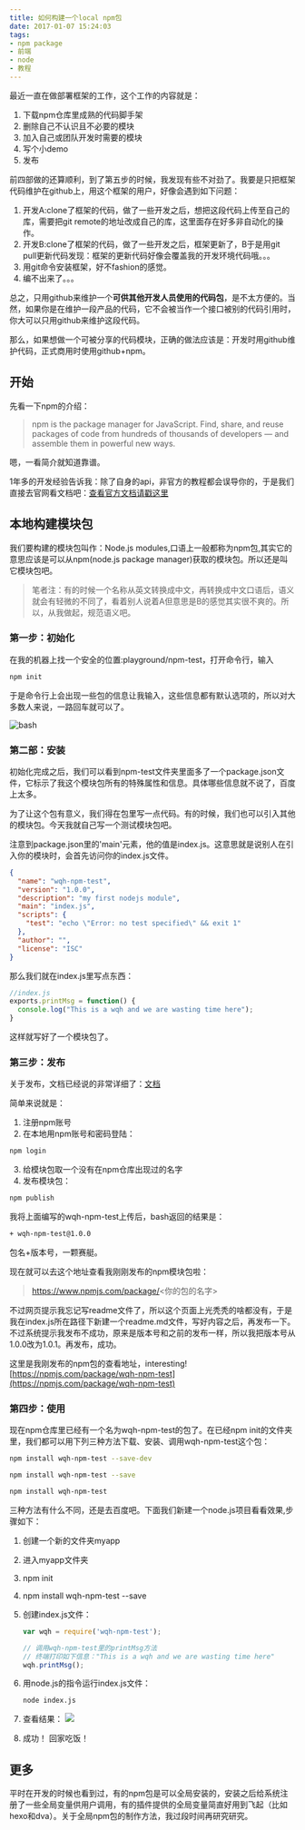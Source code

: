 ```yaml
---
title: 如何构建一个local npm包
date: 2017-01-07 15:24:03
tags:
- npm package
- 前端
- node
- 教程
---
```


最近一直在做部署框架的工作，这个工作的内容就是：

1. 下载npm仓库里成熟的代码脚手架
2. 删除自己不认识且不必要的模块
3. 加入自己或团队开发时需要的模块
4. 写个小demo
5. 发布

前四部做的还算顺利，到了第五步的时候，我发现有些不对劲了。我要是只把框架代码维护在github上，用这个框架的用户，好像会遇到如下问题：

1. 开发A:clone了框架的代码，做了一些开发之后，想把这段代码上传至自己的库，需要把git remote的地址改成自己的库，这里面存在好多非自动化的操作。
2. 开发B:clone了框架的代码，做了一些开发之后，框架更新了，B于是用git pull更新代码发现：框架的更新代码好像会覆盖我的开发环境代码哦。。。
3. 用git命令安装框架，好不fashion的感觉。
4. 编不出来了。。。

总之，只用github来维护一个**可供其他开发人员使用的代码包**，是不太方便的。当然，如果你是在维护一段产品的代码，它不会被当作一个接口被别的代码引用时，你大可以只用github来维护这段代码。

那么，如果想做一个可被分享的代码模块，正确的做法应该是：开发时用github维护代码，正式商用时使用github+npm。

<!-- more -->

## 开始

先看一下npm的介绍：

> npm is the package manager for JavaScript. Find, share, and reuse packages of code from hundreds of thousands of developers — and assemble them in powerful new ways.

嗯，一看简介就知道靠谱。

1年多的开发经验告诉我：除了自身的api，非官方的教程都会误导你的，于是我们直接去官网看文档吧：[查看官方文档请戳这里](https://docs.npmjs.com/)

## 本地构建模块包

我们要构建的模块包叫作：Node.js modules,口语上一般都称为npm包,其实它的意思应该是可以从npm(node.js package manager)获取的模块包。所以还是叫它模块包吧。

> 笔者注：有的时候一个名称从英文转换成中文，再转换成中文口语后，语义就会有轻微的不同了，看着别人说着A但意思是B的感觉其实很不爽的。所以，从我做起，规范语义吧。

### 第一步：初始化

在我的机器上找一个安全的位置:playground/npm-test，打开命令行，输入
```bash
npm init
```
于是命令行上会出现一些包的信息让我输入，这些信息都有默认选项的，所以对大多数人来说，一路回车就可以了。

![bash](http://oib6rmylb.bkt.clouddn.com/%E5%B1%8F%E5%B9%95%E5%BF%AB%E7%85%A7%202017-01-07%20%E4%B8%8B%E5%8D%883.58.54.png)

### 第二部：安装

初始化完成之后，我们可以看到npm-test文件夹里面多了一个package.json文件，它标示了我这个模块包所有的特殊属性和信息。具体哪些信息就不说了，百度上太多。

为了让这个包有意义，我们得在包里写一点代码。有的时候，我们也可以引入其他的模块包。今天我就自己写一个测试模块包吧。

注意到package.json里的'main'元素，他的值是index.js。这意思就是说别人在引入你的模块时，会首先访问你的index.js文件。

```json
{
  "name": "wqh-npm-test",
  "version": "1.0.0",
  "description": "my first nodejs module",
  "main": "index.js",
  "scripts": {
    "test": "echo \"Error: no test specified\" && exit 1"
  },
  "author": "",
  "license": "ISC"
}
```

那么我们就在index.js里写点东西：
```JavaScript
//index.js
exports.printMsg = function() {
  console.log("This is a wqh and we are wasting time here");
}
```

这样就写好了一个模块包了。

### 第三步：发布

关于发布，文档已经说的非常详细了：[文档](https://docs.npmjs.com/getting-started/publishing-npm-packages)

简单来说就是：
1. 注册npm账号
2. 在本地用npm账号和密码登陆：
```bash
npm login
```
3. 给模块包取一个没有在npm仓库出现过的名字
4. 发布模块包：
```bash
npm publish
```

我将上面编写的wqh-npm-test上传后，bash返回的结果是：
```bash
+ wqh-npm-test@1.0.0
```
包名+版本号，一颗赛艇。


现在就可以去这个地址查看我刚刚发布的npm模块包啦：

>https://www.npmjs.com/package/<你的包的名字>

不过网页提示我忘记写readme文件了，所以这个页面上光秃秃的啥都没有，于是我在index.js所在路径下新建一个readme.md文件，写好内容之后，再发布一下。不过系统提示我发布不成功，原来是版本号和之前的发布一样，所以我把版本号从1.0.0改为1.0.1。再发布，成功。

这里是我刚发布的npm包的查看地址，interesting!
[https://npmjs.com/package/wqh-npm-test](https://npmjs.com/package/wqh-npm-test)

### 第四步：使用

现在npm仓库里已经有一个名为wqh-npm-test的包了。在已经npm init的文件夹里，我们都可以用下列三种方法下载、安装、调用wqh-npm-test这个包：
```bash
npm install wqh-npm-test --save-dev 

npm install wqh-npm-test --save 

npm install wqh-npm-test
```

三种方法有什么不同，还是去百度吧。下面我们新建一个node.js项目看看效果,步骤如下：
1. 创建一个新的文件夹myapp
2. 进入myapp文件夹
3. npm init
4. npm install wqh-npm-test --save
5. 创建index.js文件：
    ```JavaScript
    var wqh = require('wqh-npm-test');

    // 调用wqh-npm-test里的printMsg方法
    // 终端打印如下信息："This is a wqh and we are wasting time here"
    wqh.printMsg();
    ```
6. 用node.js的指令运行index.js文件：
    ```bash
    node index.js
    ```
7. 查看结果：
![](http://oib6rmylb.bkt.clouddn.com/%E5%B1%8F%E5%B9%95%E5%BF%AB%E7%85%A7%202017-01-07%20%E4%B8%8B%E5%8D%885.39.55.png)

8. 成功！ 回家吃饭！

## 更多

平时在开发的时候也看到过，有的npm包是可以全局安装的，安装之后给系统注册了一些全局变量供用户调用，有的插件提供的全局变量简直好用到飞起（比如hexo和dva）。关于全局npm包的制作方法，我过段时间再研究研究。